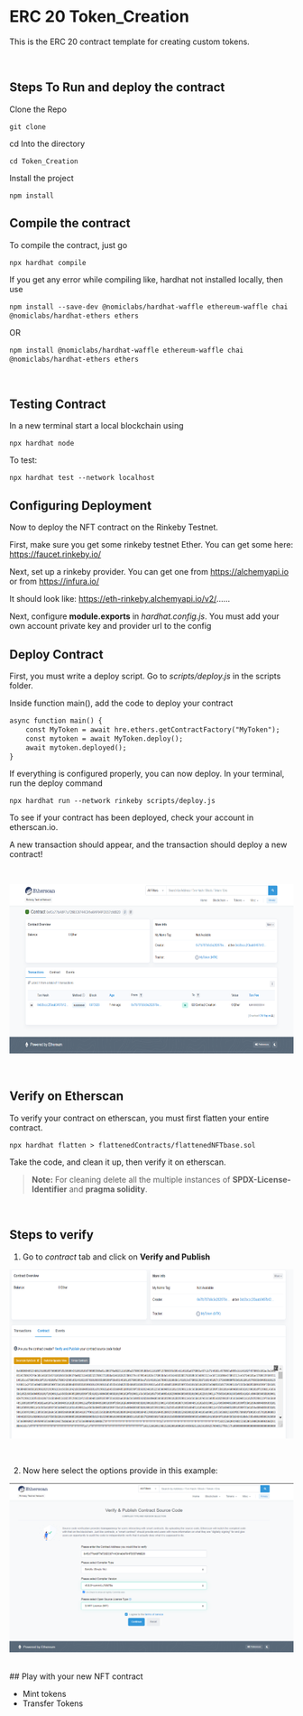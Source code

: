 # ERC 20 Token_Creation

This is the ERC 20 contract template for creating custom tokens.

<br>

## Steps To Run and deploy the contract 

Clone the Repo

```
git clone 
```

cd Into the directory
```
cd Token_Creation
```

Install the project
``` 
npm install
```

## Compile the contract

To compile the contract, just go

```
npx hardhat compile
```

If you get any error while compiling like, hardhat not installed locally, then use
```
npm install --save-dev @nomiclabs/hardhat-waffle ethereum-waffle chai @nomiclabs/hardhat-ethers ethers
```
OR
```
npm install @nomiclabs/hardhat-waffle ethereum-waffle chai @nomiclabs/hardhat-ethers ethers
```
<br>

## Testing Contract

In a new terminal start a local blockchain using
```
npx hardhat node
```

To test:
```
npx hardhat test --network localhost
```

## Configuring Deployment

Now to deploy the NFT contract on the Rinkeby Testnet.

First, make sure you get some rinkeby testnet Ether.  You can get some here: https://faucet.rinkeby.io/

Next, set up a rinkeby provider. You can get one from https://alchemyapi.io or from https://infura.io/

It should look like: https://eth-rinkeby.alchemyapi.io/v2/......

Next, configure **module.exports** in *hardhat.config.js*.
You must add your own account private key and provider url to the config
<br>

## Deploy Contract

First, you must write a deploy script. Go to *scripts/deploy.js* in the scripts folder.

Inside function main(), add the code to deploy your contract

```
async function main() {
    const MyToken = await hre.ethers.getContractFactory("MyToken");
    const mytoken = await MyToken.deploy();
    await mytoken.deployed();
}
```

If everything is configured properly, you can now deploy. In your terminal, run the deploy command

```
npx hardhat run --network rinkeby scripts/deploy.js
```

To see if your contract has been deployed, check your account in etherscan.io.

A new transaction should appear, and the transaction should deploy a new contract!

<br>
<p align="center"><img src="Hardhat/Images/1etherscan.png" width=600 height=300 ></p>
<br>

## Verify on Etherscan

To verify your contract on etherscan, you must first flatten your entire contract.

```
npx hardhat flatten > flattenedContracts/flattenedNFTbase.sol
```

Take the code, and clean it up, then verify it on etherscan.
<br>

> **Note:** For cleaning delete all the multiple instances of **SPDX-License-Identifier** and **pragma solidity**.
<br>

## Steps to verify
1. Go to *contract* tab and click on **Verify and Publish**

<p align="center"><img src="Hardhat/Images/2beforeVerify.png" width=600 height=300 ></p>
<br>

2. Now here select the options provide in this example:

<p align="center"><img src="Hardhat/Images/3detailsPage.png" width=600 height=300 ></p>

<br>
## Play with your new NFT contract

   - Mint tokens
   - Transfer Tokens